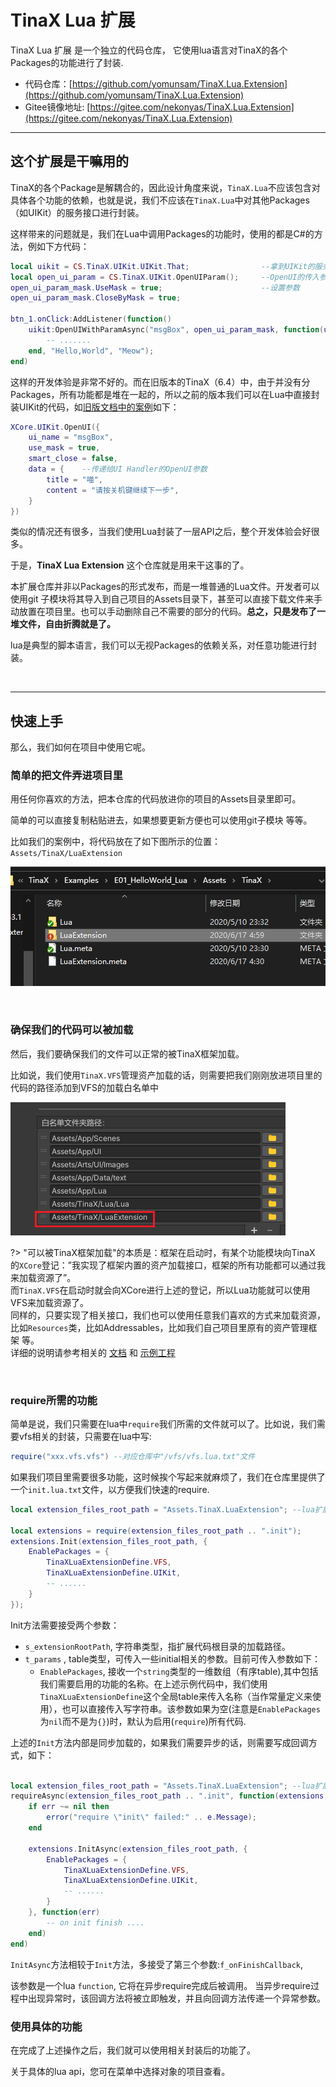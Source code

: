 # TinaX Lua 扩展

TinaX Lua 扩展 是一个独立的代码仓库， 它使用lua语言对TinaX的各个Packages的功能进行了封装.

- 代码仓库：[https://github.com/yomunsam/TinaX.Lua.Extension](https://github.com/yomunsam/TinaX.Lua.Extension)
- Gitee镜像地址: [https://gitee.com/nekonyas/TinaX.Lua.Extension](https://gitee.com/nekonyas/TinaX.Lua.Extension)

------

## 这个扩展是干嘛用的

TinaX的各个Package是解耦合的，因此设计角度来说，`TinaX.Lua`不应该包含对具体各个功能的依赖，也就是说，我们不应该在`TinaX.Lua`中对其他Packages（如UIKit）的服务接口进行封装。

这样带来的问题就是，我们在Lua中调用Packages的功能时，使用的都是C#的方法，例如下方代码：

``` lua
local uikit = CS.TinaX.UIKit.UIKit.That;                --拿到UIKit的服务接口
local open_ui_param = CS.TinaX.UIKit.OpenUIParam();     --OpenUI的传入参数class实例化
open_ui_param_mask.UseMask = true;                      --设置参数
open_ui_param_mask.CloseByMask = true;

btn_1.onClick:AddListener(function()
    uikit:OpenUIWithParamAsync("msgBox", open_ui_param_mask, function(uiEntity,err) --直接调用 IUIKit
        -- .......
    end, "Hello,World", "Meow");
end)
```

这样的开发体验是非常不好的。而在旧版本的TinaX（6.4）中，由于并没有分Packages，所有功能都是堆在一起的，所以之前的版本我们可以在Lua中直接封装UIKit的代码，如[旧版文档中的案例](https://tinax.corala.space/legacy_doc/index.html#/api/system/uikit/uikit?id=lua-%e6%95%b4%e5%90%88%e5%90%8e%e7%9a%84%e6%89%93%e5%bc%80ui)如下：

``` lua
XCore.UIKit.OpenUI({
    ui_name = "msgBox",
    use_mask = true,
    smart_close = false,
    data = {    --传递给UI Handler的OpenUI参数
        title = "喵",
        content = "请按关机键继续下一步",
    }
})
```

类似的情况还有很多，当我们使用Lua封装了一层API之后，整个开发体验会好很多。

于是，**TinaX Lua Extension** 这个仓库就是用来干这事的了。

本扩展仓库并非以Packages的形式发布，而是一堆普通的Lua文件。开发者可以使用git 子模块将其导入到自己项目的Assets目录下，甚至可以直接下载文件来手动放置在项目里。也可以手动删除自己不需要的部分的代码。**总之，只是发布了一堆文件，自由折腾就是了。**

lua是典型的脚本语言，我们可以无视Packages的依赖关系，对任意功能进行封装。


<br>

-------

## 快速上手

那么，我们如何在项目中使用它呢。

### 简单的把文件弄进项目里

用任何你喜欢的方法，把本仓库的代码放进你的项目的Assets目录里即可。

简单的可以直接复制粘贴进去，如果想要更新方便也可以使用git子模块 等等。

比如我们的案例中，将代码放在了如下图所示的位置：`Assets/TinaX/LuaExtension`

![1592344169033](README.assets/1592344169033.png)

<br>

### 确保我们的代码可以被加载

然后，我们要确保我们的文件可以正常的被TinaX框架加载。

比如说，我们使用`TinaX.VFS`管理资产加载的话，则需要把我们刚刚放进项目里的代码的路径添加到VFS的加载白名单中

![1592344431005](README.assets/1592344431005.png)

?> "可以被TinaX框架加载"的本质是：框架在启动时，有某个功能模块向TinaX 的`XCore`登记：”我实现了框架内置的资产加载接口，框架的所有功能都可以通过我来加载资源了”。<br>
而`TinaX.VFS`在启动时就会向XCore进行上述的登记，所以Lua功能就可以使用VFS来加载资源了。<br> 同样的，只要实现了相关接口，我们也可以使用任意我们喜欢的方式来加载资源，比如`Resources`类，比如Addressables，比如我们自己项目里原有的资产管理框架 等。 <br>详细的说明请参考相关的 [文档](https://tinax.corala.space/#/cmn-hans/core/manual/IAssetService) 和 [示例工程](https://github.com/yomunsam/TinaX/tree/TinaX6.6/Examples/E03_ReplaceVFS)

<br>

### require所需的功能

简单是说，我们只需要在lua中`require`我们所需的文件就可以了。比如说，我们需要vfs相关的封装，只需要在lua中写:
``` lua
require("xxx.vfs.vfs") --对应仓库中"/vfs/vfs.lua.txt"文件
```

如果我们项目里需要很多功能，这时候挨个写起来就麻烦了，我们在仓库里提供了一个`init.lua.txt`文件，以方便我们快速的require.

``` lua
local extension_files_root_path = "Assets.TinaX.LuaExtension"; --lua扩展代码的根目录

local extensions = require(extension_files_root_path .. ".init");
extensions.Init(extension_files_root_path, {
    EnablePackages = {
        TinaXLuaExtensionDefine.VFS,
        TinaXLuaExtensionDefine.UIKit,
        -- ......
    }
});
```

Init方法需要接受两个参数：

- `s_extensionRootPath`, 字符串类型，指扩展代码根目录的加载路径。
- `t_params` , table类型，可传入一些initial相关的参数。目前可传入参数如下：
    - `EnablePackages`, 接收一个`string`类型的一维数组（有序table),其中包括我们需要启用的功能的名称。在上述示例代码中，我们使用`TinaXLuaExtensionDefine`这个全局table来传入名称（当作常量定义来使用），也可以直接传入写字符串。该参数如果为空(注意是`EnablePackages`为`nil`而不是为`{}`)时，默认为启用(`require`)所有代码.


上述的`Init`方法内部是同步加载的，如果我们需要异步的话，则需要写成回调方式，如下：

``` lua

local extension_files_root_path = "Assets.TinaX.LuaExtension"; --lua扩展代码的根目录
requireAsync(extension_files_root_path .. ".init", function(extensions, err)
    if err ~= nil then
        error("require \"init\" failed:" .. e.Message);
    end

    extensions.InitAsync(extension_files_root_path, {
        EnablePackages = {
            TinaXLuaExtensionDefine.VFS,
            TinaXLuaExtensionDefine.UIKit,
            -- ......
        }
    }, function(err)
        -- on init finish ....    
    end)
end)
```

`InitAsync`方法相较于`Init`方法，多接受了第三个参数:`f_onFinishCallback`, 

该参数是一个lua `function`, 它将在异步require完成后被调用。 当异步require过程中出现异常时，该回调方法将被立即触发，并且向回调方法传递一个异常参数。


### 使用具体的功能

在完成了上述操作之后，我们就可以使用相关封装后的功能了。

关于具体的lua api，您可在菜单中选择对象的项目查看。